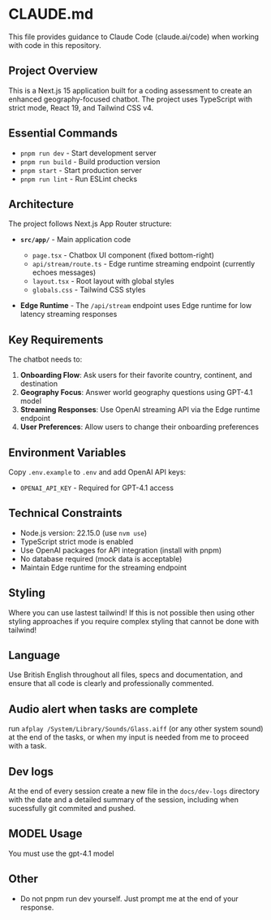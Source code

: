 # CLAUDE.md

This file provides guidance to Claude Code (claude.ai/code) when working with code in this repository.

## Project Overview

This is a Next.js 15 application built for a coding assessment to create an enhanced geography-focused chatbot. The project uses TypeScript with strict mode, React 19, and Tailwind CSS v4.

## Essential Commands

- `pnpm run dev` - Start development server
- `pnpm run build` - Build production version
- `pnpm start` - Start production server
- `pnpm run lint` - Run ESLint checks

## Architecture

The project follows Next.js App Router structure:

- **`src/app/`** - Main application code

  - `page.tsx` - Chatbox UI component (fixed bottom-right)
  - `api/stream/route.ts` - Edge runtime streaming endpoint (currently echoes messages)
  - `layout.tsx` - Root layout with global styles
  - `globals.css` - Tailwind CSS styles

- **Edge Runtime** - The `/api/stream` endpoint uses Edge runtime for low latency streaming responses

## Key Requirements

The chatbot needs to:

1. **Onboarding Flow**: Ask users for their favorite country, continent, and destination
2. **Geography Focus**: Answer world geography questions using GPT-4.1 model
3. **Streaming Responses**: Use OpenAI streaming API via the Edge runtime endpoint
4. **User Preferences**: Allow users to change their onboarding preferences

## Environment Variables

Copy `.env.example` to `.env` and add OpenAI API keys:

- `OPENAI_API_KEY` - Required for GPT-4.1 access

## Technical Constraints

- Node.js version: 22.15.0 (use `nvm use`)
- TypeScript strict mode is enabled
- Use OpenAI packages for API integration (install with pnpm)
- No database required (mock data is acceptable)
- Maintain Edge runtime for the streaming endpoint

## Styling

Where you can use lastest tailwind! If this is not possible then using other styling approaches if you require complex styling that cannot be done with tailwind!

## Language

Use British English throughout all files, specs and documentation, and ensure that all code is clearly and professionally commented.

## Audio alert when tasks are complete

run `afplay /System/Library/Sounds/Glass.aiff` (or any other system sound) at the end of the tasks, or when my input is needed from me to proceed with a task.

## Dev logs

At the end of every session create a new file in the `docs/dev-logs` directory with the date and a detailed summary of the session, including when sucessfully git commited and pushed.

## MODEL Usage

You must use the gpt-4.1 model

## Other

- Do not pnpm run dev yourself. Just prompt me at the end of your response.
